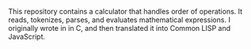 This repository contains a calculator that handles order of operations.
It reads, tokenizes, parses, and evaluates mathematical expressions.
I originally wrote in in C, and then translated it into Common LISP
and JavaScript.  